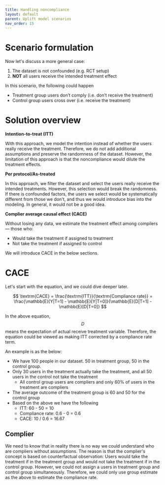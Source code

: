 ```yaml
---
title: Handling noncompliance
layout: default
parent: Uplift model scenarios
nav_order: 15
---
```


# Scenario formulation
Now let's discuss a more general case:

1. The dataset is not confounded (e.g. RCT setup)
2. **NOT** all users receive the intended treatment effect

In this scenario, the following could happen

- Treatment group users don’t comply (i.e. don’t receive the treatment)
- Control group users cross over (i.e. receive the treatment)

# Solution overview

**Intention-to-treat (ITT)**

With this approach, we model the intention instead of whether the users really receive the treatment. Therefore, we do not add additional assumptions and preserve the randomness of the dataset. However, the limitation of this approach is that the noncompliance would dilute the treatment effects.


**Per protocol/As-treated**

In this approach, we filter the dataset and select the users really receive the intended treatments. However, this selection would break the randomness. If there is confounded factors, the users we select would be systematically different from those we don't, and thus we would introduce bias into the modeling. In general, it would not be a good idea.

**Complier average causal effect (CACE)**

Without losing any data, we estimate the treatment effect among compilers — those who:
- Would take the treatment if assigned to treatment
- Not take the treatment if assigned to control

We will introduce CACE in the below sections.

# CACE

Let's start with the equation, and we could dive deeper later.

$$
\textrm{CACE} = \frac{\textrm{ITT}}{\textrm{Compliance rate}} = \frac{\mathbb{E}[Y|T=1] - \mathbb{E}[Y|T=0]}{\mathbb{E}[D|T=1] - \mathbb{E}[D|T=0]}
$$

In the above equation, $$D$$ means the expectation of actual receive treatment variable. Therefore, the equation could be viewed as making ITT corrected by a compliance rate term.  

An example is as the below:

- We have 100 people in our dataset. 50 in treatment group, 50 in the control group.
- Only 30 users in the treatment actually take the treatment, and all 50 users in the control not take the treatment
    - All control group users are compliers and only 60% of users in the treatment are compliers
- The average outcome of the treatment group is 60 and 50 for the control group
- Based on the above we have the following
    - ITT: 60 - 50 = 10
    - Compliance rate: 0.6 - 0 = 0.6
    - CACE: 10 / 0.6 = 16.67

## Complier
We need to know that in reality there is no way we could understand who are compliers without assumptions. The reason is that the complier's concept is based on counterfactual observation: Users would take the treatment if in the treatment group and would not take the treatment if in the control group. However, we could not assign a users in treatment group and control group simultaneously. Therefore, we could only use group estimate as the above to estimate the compliance rate.